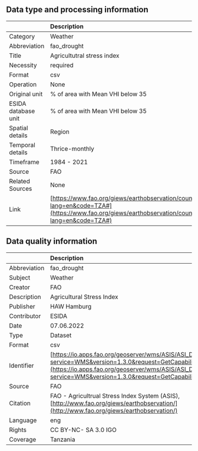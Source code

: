 ## Data type and processing information 

|                     | Description                                                                                                                                                      |
|:--------------------|:-----------------------------------------------------------------------------------------------------------------------------------------------------------------|
| Category            | Weather                                                                                                                                                          |
| Abbreviation        | fao_drought                                                                                                                                                      |
| Title               | Agricultutral stress index                                                                                                                                       |
| Necessity           | required                                                                                                                                                         |
| Format              | csv                                                                                                                                                              |
| Operation           | None                                                                                                                                                             |
| Original unit       | % of area with Mean VHI below 35                                                                                                                                 |
| ESIDA database unit | % of area with Mean VHI below 35                                                                                                                                 |
| Spatial details     | Region                                                                                                                                                           |
| Temporal details    | Thrice-monthly                                                                                                                                                   |
| Timeframe           | 1984 - 2021                                                                                                                                                      |
| Source              | FAO                                                                                                                                                              |
| Related Sources     | None                                                                                                                                                             |
| Link                | [https://www.fao.org/giews/earthobservation/country/index.jsp?lang=en&code=TZA#](https://www.fao.org/giews/earthobservation/country/index.jsp?lang=en&code=TZA#) |

## Data quality information 

|              | Description                                                                                                                                                                                                    |
|:-------------|:---------------------------------------------------------------------------------------------------------------------------------------------------------------------------------------------------------------|
| Abbreviation | fao_drought                                                                                                                                                                                                    |
| Subject      | Weather                                                                                                                                                                                                        |
| Creator      | FAO                                                                                                                                                                                                            |
| Description  | Agricultural Stress Index                                                                                                                                                                                      |
| Publisher    | HAW Hamburg                                                                                                                                                                                                    |
| Contributor  | ESIDA                                                                                                                                                                                                          |
| Date         | 07.06.2022                                                                                                                                                                                                     |
| Type         | Dataset                                                                                                                                                                                                        |
| Format       | csv                                                                                                                                                                                                            |
| Identifier   | [https://io.apps.fao.org/geoserver/wms/ASIS/ASI_D/v1?service=WMS&version=1.3.0&request=GetCapabilities](https://io.apps.fao.org/geoserver/wms/ASIS/ASI_D/v1?service=WMS&version=1.3.0&request=GetCapabilities) |
| Source       | FAO                                                                                                                                                                                                            |
| Citation     | FAO - Agricultrual Stress Index System (ASIS), [http://www.fao.org/giews/earthobservation/](http://www.fao.org/giews/earthobservation/)                                                                        |
| Language     | eng                                                                                                                                                                                                            |
| Rights       | CC BY-NC- SA 3.0 IGO                                                                                                                                                                                           |
| Coverage     | Tanzania                                                                                                                                                                                                       |